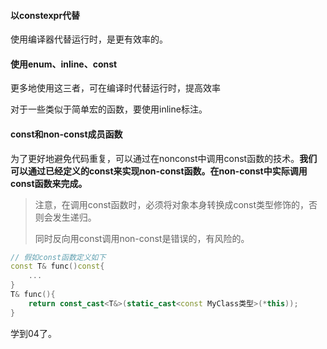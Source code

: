 #### 以constexpr代替

使用编译器代替运行时，是更有效率的。

#### 使用enum、inline、const

更多地使用这三者，可在编译时代替运行时，提高效率

对于一些类似于简单宏的函数，要使用inline标注。

#### const和non-const成员函数

为了更好地避免代码重复，可以通过在nonconst中调用const函数的技术。**我们可以通过已经定义的const来实现non-const函数。在non-const中实际调用const函数来完成。**

> 注意，在调用const函数时，必须将对象本身转换成const类型修饰的，否则会发生递归。
>
> 同时反向用const调用non-const是错误的，有风险的。

```c++
// 假如const函数定义如下
const T& func()const{
    ...
}
T& func(){
    return const_cast<T&>(static_cast<const MyClass类型>(*this));
}
```



学到04了。